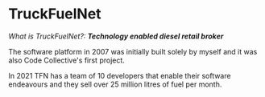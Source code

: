 # TruckFuelNet

*What is TruckFuelNet?:* ***Technology enabled diesel retail broker***  

The software platform in 2007 was initially built solely by myself and it was also Code Collective's first project. 

In 2021 TFN has a team of 10 developers that enable their software endeavours and they sell over 25 million litres of fuel per month.
